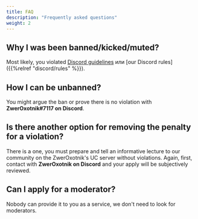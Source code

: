 ```yaml
---
title: FAQ
description: "Frequently asked questions"
weight: 2
---
```


## Why I was been **banned/kicked/muted**?

Most likely, you violated [Discord guidelines](https://discord.com/guidelines) или [our Discord rules]({{%relref "discord/rules" %}}).

## How I can be **unbanned**?

You might argue the ban or prove there is no violation with **ZwerOxotnik#7117 on Discord**.

## Is there another option for removing the penalty for a violation?

There is a one, you must prepare and tell an informative lecture to our community on the ZwerOxotnik's UC server without violations. Again, first, contact with **ZwerOxotnik on Discord** and your apply will be subjectively reviewed.

## Can I apply for a moderator?

Nobody can provide it to you as a service, we don't need to look for moderators.
